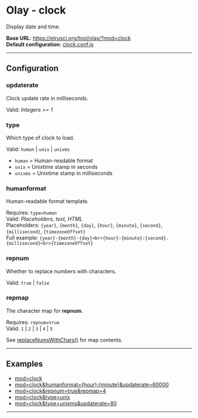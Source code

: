 # Olay - clock

Display date and time.

**Base URL**: <https://etrusci.org/tool/olay/?mod=clock>  
**Default configuration**: [clock.conf.js](./clock.conf.js)

---

## Configuration

### updaterate

Clock update rate in milliseconds.

Valid: *Integers >= 1*

### type

Which type of clock to load.

Valid: `human` | `unix` | `unixms`

- `human` = Human-readable format
- `unix` = Unixtime stamp in seconds
- `unixms` = Unixtime stamp in milliseconds

### humanformat

Human-readable format template.

Requires: `type=human`  
Valid: *Placeholders, text, HTML*  
Placeholders: `{year}`, `{month}`, `{day}`, `{hour}`, `{minute}`, `{second}`, `{millisecond}`, `{timezoneOffset}`  
Full example: `{year}-{month}-{day}<br>{hour}:{minute}:{second}.{millisecond}<br>{timezoneOffset}`

### repnum

Whether to replace numbers with characters.

Valid: `true` | `false`

### repmap

The character map for **repnum**.

Requires: `repnum=true`  
Valid: `1` | `2` | `3` | `4` | `5`

See [replaceNumsWithChars()](../lib/olay.js) for map contents.

---

## Examples

- [mod=clock](https://etrusci.org/tool/olay/?mod=clock)
- [mod=clock&humanformat={hour}:{minute}&updaterate=60000](https://etrusci.org/tool/olay/?mod=clock&humanformat={hour}:{minute}&updaterate=60000)
- [mod=clock&repnum=true&repmap=4](https://etrusci.org/tool/olay/?mod=clock&repnum=true&repmap=4)
- [mod=clock&type=unix](https://etrusci.org/tool/olay/?mod=clock&type=unix)
- [mod=clock&type=unixms&updaterate=80](https://etrusci.org/tool/olay/?mod=clock&type=unixms&updaterate=80)

---

